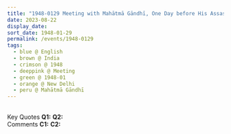 ```yaml
---
title: "1948-0129 Meeting with Mahātmā Gāndhī, One Day before His Assassination, New Delhi, India"
date: 2023-08-22
display_date: 
sort_date: 1948-01-29
permalink: /events/1948-0129
tags:
  - blue @ English
  - brown @ India
  - crimson @ 1948
  - deeppink @ Meeting
  - green @ 1948-01
  - orange @ New Delhi
  - peru @ Mahātmā Gāndhī
---
```


<br>

<wave-list>
  <list-title color="DarkSeaGreen" width="55">Key Quotes</list-title>
  <list-item color="BlanchedAlmond" width="280"><b>Q1:</b> <i></i></list-item>
  <list-item color="Lavender" width="280"><b>Q2:</b> <i></i></list-item>
</wave-list>

<br>

<wave-list>
  <list-title color="DarkSeaGreen" width="55">Comments</list-title>
  <list-item color="BlanchedAlmond" width="280"><b>C1:</b> <i></i></list-item>
  <list-item color="Lavender" width="280"><b>C2:</b> <i></i></list-item>
</wave-list>